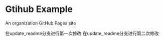 # Gtihub Example
An organization GitHub Pages site

在update_readme分支进行第一次修改
在update_readme分支进行第二次修改
